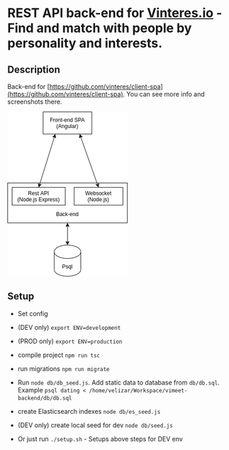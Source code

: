 # REST API back-end for [Vinteres.io](https://vinteres.io/) - Find and match with people by personality and interests.

## Description

Back-end for [https://github.com/vinteres/client-spa](https://github.com/vinteres/client-spa). You can see more info and screenshots there.

![Screenshot](images/app_diagram.png)

## Setup

- Set config
- (DEV only) `export ENV=development`
- (PROD only) `export ENV=production`
- compile project `npm run tsc`
- run migrations `npm run migrate`
- Run `node db/db_seed.js`. Add static data to database from `db/db.sql`. Example `psql dating < /home/velizar/Workspace/vimeet-backend/db/db.sql`
- create Elasticsearch indexes `node db/es_seed.js`
- (DEV only) create local seed for dev `node db/seed.js`

- Or just run `./setup.sh` - Setups above steps for DEV env
